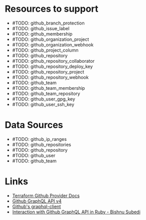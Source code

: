 # Resources to support

- #TODO: github_branch_protection
- #TODO: github_issue_label
- #TODO: github_membership
- #TODO: github_organization_project
- #TODO: github_organization_webhook
- #TODO: github_project_column
- #TODO: github_repository
- #TODO: github_repository_collaborator
- #TODO: github_repository_deploy_key
- #TODO: github_repository_project
- #TODO: github_repository_webhook
- #TODO: github_team
- #TODO: github_team_membership
- #TODO: github_team_repository
- #TODO: github_user_gpg_key
- #TODO: github_user_ssh_key

# Data Sources

- #TODO: github_ip_ranges
- #TODO: github_repositories
- #TODO: github_repository
- #TODO: github_user
- #TODO: github_team

# Links
- [Terraform Github Provider Docs](https://www.terraform.io/docs/providers/github/index.html)
- [Github GraphQL API v4](https://developer.github.com/v4/)
- [Github's graphql-client](https://github.com/github/graphql-client)
- [Interaction with Github GraphQL API in Ruby - Bishnu Subedi](https://medium.com/devnetwork/interacting-with-github-graphql-api-in-ruby-6a09249dd44f)
